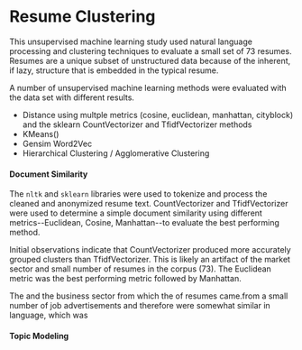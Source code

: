 # Resume Clustering

This unsupervised machine learning study used natural language processing and clustering techniques to evaluate a small set of 73 resumes.  Resumes are a unique subset of unstructured data because of the inherent, if lazy, structure that is embedded in the typical resume. 

A number of unsupervised machine learning methods were evaluated with the data set with different results.

* Distance using multple metrics (cosine, euclidean, manhattan, cityblock) and the sklearn CountVectorizer and TfidfVectorizer methods
* KMeans()
* Gensim Word2Vec
* Hierarchical Clustering / Agglomerative Clustering

#### Document Similarity

The `nltk` and `sklearn` libraries were used to tokenize and process the cleaned and anonymized resume text.  CountVectorizer and TfidfVectorizer were used to determine a simple document similarity using different metrics--Euclidean, Cosine, Manhattan--to evaluate the best performing method.  

Initial observations indicate that CountVectorizer produced more accurately grouped clusters than TfidfVectorizer.  This is likely an artifact of the market sector and small number of resumes in the corpus (73).  The Euclidean metric was the best performing metric followed by Manhattan.  

The and the business sector from which the of resumes came.from a small number of job advertisements and therefore were somewhat similar in language, which was 

#### Topic Modeling
